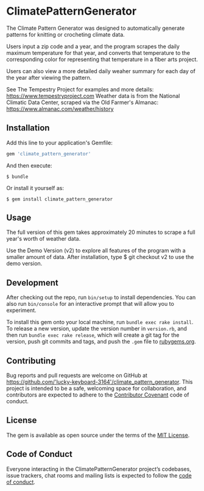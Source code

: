 # ClimatePatternGenerator

The Climate Pattern Generator was designed to automatically generate patterns for knitting or crocheting climate data. 

Users input a zip code and a year, and the program scrapes the daily maximum temperature for that year, and converts that temperature to the corresponding color for representing that temperature in a fiber arts project.

Users can also view a more detailed daily weaher summary for each day of the year after viewing the pattern.

See The Tempestry Project for examples and more details:
    https://www.tempestryproject.com
Weather data is from the National Climatic Data Center, scraped via the Old Farmer's Almanac:              
    https://www.almanac.com/weather/history


## Installation

Add this line to your application's Gemfile:

```ruby
gem 'climate_pattern_generator'
```

And then execute:

    $ bundle

Or install it yourself as:

    $ gem install climate_pattern_generator

## Usage

The full version of this gem takes approximately 20 minutes to scrape a full year's worth of weather data.

Use the Demo Version (v2) to explore all features of the program with a smaller amount of data.
    After installation, type $ git checkout v2 to use the demo version.

## Development

After checking out the repo, run `bin/setup` to install dependencies. You can also run `bin/console` for an interactive prompt that will allow you to experiment.

To install this gem onto your local machine, run `bundle exec rake install`. To release a new version, update the version number in `version.rb`, and then run `bundle exec rake release`, which will create a git tag for the version, push git commits and tags, and push the `.gem` file to [rubygems.org](https://rubygems.org).

## Contributing

Bug reports and pull requests are welcome on GitHub at https://github.com/'lucky-keyboard-3164'/climate_pattern_generator. This project is intended to be a safe, welcoming space for collaboration, and contributors are expected to adhere to the [Contributor Covenant](http://contributor-covenant.org) code of conduct.

## License

The gem is available as open source under the terms of the [MIT License](https://opensource.org/licenses/MIT).

## Code of Conduct

Everyone interacting in the ClimatePatternGenerator project’s codebases, issue trackers, chat rooms and mailing lists is expected to follow the [code of conduct](https://github.com/'lucky-keyboard-3164'/climate_pattern_generator/blob/master/CODE_OF_CONDUCT.md).
